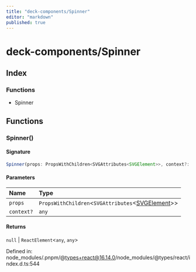 ```yaml
---
title: "deck-components/Spinner"
editor: "markdown"
published: true
---
```


# deck-components/Spinner

## Index

### Functions

- Spinner

## Functions

### Spinner()

#### Signature

```ts
Spinner(props: PropsWithChildren<SVGAttributes<SVGElement>>, context?: any): null | ReactElement<any, any>
```

#### Parameters

| Name | Type |
| :------ | :------ |
| `props` | `PropsWithChildren`\<`SVGAttributes`\<[SVGElement]( https://developer.mozilla.org/en-US/docs/Web/API/SVGElement )\>\> |
| `context?` | `any` |

#### Returns

`null` \| `ReactElement`\<`any`, `any`\>

Defined in:  node\_modules/.pnpm/@types+react@16.14.0/node\_modules/@types/react/index.d.ts:544
